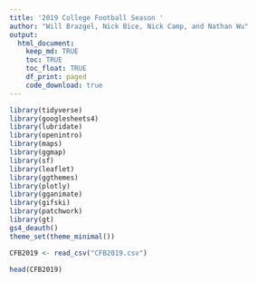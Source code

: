 ```yaml
---
title: '2019 College Football Season '
author: "Will Brazgel, Nick Bice, Nick Camp, and Nathan Wu"
output: 
  html_document:
    keep_md: TRUE
    toc: TRUE
    toc_float: TRUE
    df_print: paged
    code_download: true
---
```





```r
library(tidyverse)
library(googlesheets4)
library(lubridate)     
library(openintro)
library(maps) 
library(ggmap)
library(sf)            
library(leaflet)       
library(ggthemes)     
library(plotly)        
library(gganimate)    
library(gifski)
library(patchwork)     
library(gt)
gs4_deauth()
theme_set(theme_minimal())
```


```r
CFB2019 <- read_csv("CFB2019.csv")

head(CFB2019)
```

<div data-pagedtable="false">
  <script data-pagedtable-source type="application/json">
{"columns":[{"label":["Team"],"name":[1],"type":["chr"],"align":["left"]},{"label":["Games"],"name":[2],"type":["dbl"],"align":["right"]},{"label":["Win-Loss"],"name":[3],"type":["chr"],"align":["left"]},{"label":["Off Rank"],"name":[4],"type":["dbl"],"align":["right"]},{"label":["Off Plays"],"name":[5],"type":["dbl"],"align":["right"]},{"label":["Off Yards"],"name":[6],"type":["dbl"],"align":["right"]},{"label":["Off Yards/Play"],"name":[7],"type":["dbl"],"align":["right"]},{"label":["Off TDs"],"name":[8],"type":["dbl"],"align":["right"]},{"label":["Off Yards per Game"],"name":[9],"type":["dbl"],"align":["right"]},{"label":["Def Rank"],"name":[10],"type":["dbl"],"align":["right"]},{"label":["Def Plays"],"name":[11],"type":["dbl"],"align":["right"]},{"label":["Yards Allowed"],"name":[12],"type":["dbl"],"align":["right"]},{"label":["Yards/Play Allowed"],"name":[13],"type":["dbl"],"align":["right"]},{"label":["Off TDs Allowed"],"name":[14],"type":["dbl"],"align":["right"]},{"label":["Total TDs Allowed"],"name":[15],"type":["dbl"],"align":["right"]},{"label":["Yards Per Game Allowed"],"name":[16],"type":["dbl"],"align":["right"]},{"label":["First Down Rank"],"name":[17],"type":["dbl"],"align":["right"]},{"label":["First Down Runs"],"name":[18],"type":["dbl"],"align":["right"]},{"label":["First Down Passes"],"name":[19],"type":["dbl"],"align":["right"]},{"label":["First Down Penalties"],"name":[20],"type":["dbl"],"align":["right"]},{"label":["First Downs"],"name":[21],"type":["dbl"],"align":["right"]},{"label":["First Down Def Rank"],"name":[22],"type":["dbl"],"align":["right"]},{"label":["Opp First Down Runs"],"name":[23],"type":["dbl"],"align":["right"]},{"label":["Opp First Down Passes"],"name":[24],"type":["dbl"],"align":["right"]},{"label":["Opp First Down Penalties"],"name":[25],"type":["dbl"],"align":["right"]},{"label":["Opp First Downs"],"name":[26],"type":["dbl"],"align":["right"]},{"label":["4th Down Rank"],"name":[27],"type":["dbl"],"align":["right"]},{"label":["4th Attempts"],"name":[28],"type":["dbl"],"align":["right"]},{"label":["4th Conversions"],"name":[29],"type":["dbl"],"align":["right"]},{"label":["4th Percent"],"name":[30],"type":["dbl"],"align":["right"]},{"label":["4rd Down Def Rank"],"name":[31],"type":["dbl"],"align":["right"]},{"label":["Opp 4th Conversion"],"name":[32],"type":["dbl"],"align":["right"]},{"label":["Opp 4th Attempt"],"name":[33],"type":["dbl"],"align":["right"]},{"label":["Opponent 4th Percent"],"name":[34],"type":["dbl"],"align":["right"]},{"label":["Kickoff Return Def Rank"],"name":[35],"type":["dbl"],"align":["right"]},{"label":["Opp Kickoff Returns"],"name":[36],"type":["dbl"],"align":["right"]},{"label":["Kickoff Touchbacks"],"name":[37],"type":["dbl"],"align":["right"]},{"label":["Opponent Kickoff Return Yards"],"name":[38],"type":["dbl"],"align":["right"]},{"label":["Opp Kickoff Return Touchdowns Allowed"],"name":[39],"type":["dbl"],"align":["right"]},{"label":["Avg Yards per Kickoff Return Allowed"],"name":[40],"type":["dbl"],"align":["right"]},{"label":["Kickoff Return Rank"],"name":[41],"type":["dbl"],"align":["right"]},{"label":["Kickoffs Returned"],"name":[42],"type":["dbl"],"align":["right"]},{"label":["Kickoff Return Yards"],"name":[43],"type":["dbl"],"align":["right"]},{"label":["Kickoff Return Touchdowns"],"name":[44],"type":["dbl"],"align":["right"]},{"label":["Avg Yard per Kickoff Return"],"name":[45],"type":["dbl"],"align":["right"]},{"label":["Passing Off Rank"],"name":[46],"type":["dbl"],"align":["right"]},{"label":["Pass Attempts"],"name":[47],"type":["dbl"],"align":["right"]},{"label":["Pass Completions"],"name":[48],"type":["dbl"],"align":["right"]},{"label":["Interceptions Thrown.x"],"name":[49],"type":["dbl"],"align":["right"]},{"label":["Pass Yards"],"name":[50],"type":["dbl"],"align":["right"]},{"label":["Pass Yards/Attempt"],"name":[51],"type":["dbl"],"align":["right"]},{"label":["Yards/Completion"],"name":[52],"type":["dbl"],"align":["right"]},{"label":["Pass Touchdowns"],"name":[53],"type":["dbl"],"align":["right"]},{"label":["Pass Yards Per Game"],"name":[54],"type":["dbl"],"align":["right"]},{"label":["Pass Def Rank"],"name":[55],"type":["dbl"],"align":["right"]},{"label":["Opp Completions Allowed"],"name":[56],"type":["dbl"],"align":["right"]},{"label":["Opp Pass Attempts"],"name":[57],"type":["dbl"],"align":["right"]},{"label":["Opp Pass Yds Allowed"],"name":[58],"type":["dbl"],"align":["right"]},{"label":["Opp Pass TDs Allowed"],"name":[59],"type":["dbl"],"align":["right"]},{"label":["Yards/Attempt Allowed"],"name":[60],"type":["dbl"],"align":["right"]},{"label":["Yards/Completion Allowed"],"name":[61],"type":["dbl"],"align":["right"]},{"label":["Pass Yards Per Game Allowed"],"name":[62],"type":["dbl"],"align":["right"]},{"label":["Penalty Rank"],"name":[63],"type":["dbl"],"align":["right"]},{"label":["Penalties"],"name":[64],"type":["dbl"],"align":["right"]},{"label":["Penalty Yards"],"name":[65],"type":["dbl"],"align":["right"]},{"label":["Penalty Yards Per Game"],"name":[66],"type":["dbl"],"align":["right"]},{"label":["Punt Return Rank"],"name":[67],"type":["dbl"],"align":["right"]},{"label":["Punt Returns"],"name":[68],"type":["dbl"],"align":["right"]},{"label":["Net Punt Return Yards"],"name":[69],"type":["dbl"],"align":["right"]},{"label":["Punt Return Touchdowns"],"name":[70],"type":["dbl"],"align":["right"]},{"label":["Avg Yards Per Punt Return"],"name":[71],"type":["dbl"],"align":["right"]},{"label":["Punt Return Def Rank"],"name":[72],"type":["dbl"],"align":["right"]},{"label":["Opp Punt Returns"],"name":[73],"type":["dbl"],"align":["right"]},{"label":["Opp Net Punt Return Yards"],"name":[74],"type":["dbl"],"align":["right"]},{"label":["Opp Punt Return Touchdowns Allowed"],"name":[75],"type":["dbl"],"align":["right"]},{"label":["Avg Yards Allowed per Punt Return"],"name":[76],"type":["dbl"],"align":["right"]},{"label":["Redzone Def Rank"],"name":[77],"type":["dbl"],"align":["right"]},{"label":["Opp Redzone Attempts"],"name":[78],"type":["dbl"],"align":["right"]},{"label":["Opp Redzone Rush TD Allowed"],"name":[79],"type":["dbl"],"align":["right"]},{"label":["Opp Redzone Pass Touchdowns Allowed"],"name":[80],"type":["dbl"],"align":["right"]},{"label":["Opp Redzone Field Goals Made"],"name":[81],"type":["dbl"],"align":["right"]},{"label":["Opp Redzone Scores"],"name":[82],"type":["dbl"],"align":["right"]},{"label":["Redzone Points Allowed"],"name":[83],"type":["dbl"],"align":["right"]},{"label":["Redzone Off Rank"],"name":[84],"type":["dbl"],"align":["right"]},{"label":["Redzone Attempts"],"name":[85],"type":["dbl"],"align":["right"]},{"label":["Redzone Rush TD"],"name":[86],"type":["dbl"],"align":["right"]},{"label":["Redzone Pass TD"],"name":[87],"type":["dbl"],"align":["right"]},{"label":["Redzone Field Goals Made"],"name":[88],"type":["dbl"],"align":["right"]},{"label":["Redzone Scores"],"name":[89],"type":["dbl"],"align":["right"]},{"label":["Redzone Points"],"name":[90],"type":["dbl"],"align":["right"]},{"label":["Rushing Def Rank"],"name":[91],"type":["dbl"],"align":["right"]},{"label":["Opp Rush Attempts"],"name":[92],"type":["dbl"],"align":["right"]},{"label":["Opp Rush Yards Alloweed"],"name":[93],"type":["dbl"],"align":["right"]},{"label":["Yds/Rush Allowed"],"name":[94],"type":["dbl"],"align":["right"]},{"label":["Opp Rush Touchdowns Allowed"],"name":[95],"type":["dbl"],"align":["right"]},{"label":["Rush Yards Per Game Allowed"],"name":[96],"type":["dbl"],"align":["right"]},{"label":["Rushing Off Rank"],"name":[97],"type":["dbl"],"align":["right"]},{"label":["Rush Attempts"],"name":[98],"type":["dbl"],"align":["right"]},{"label":["Rush Yds"],"name":[99],"type":["dbl"],"align":["right"]},{"label":["Yards/Rush"],"name":[100],"type":["dbl"],"align":["right"]},{"label":["Rushing TD"],"name":[101],"type":["dbl"],"align":["right"]},{"label":["Rushing Yards per Game"],"name":[102],"type":["dbl"],"align":["right"]},{"label":["Sack Rank"],"name":[103],"type":["dbl"],"align":["right"]},{"label":["Sacks"],"name":[104],"type":["dbl"],"align":["right"]},{"label":["Sack Yards"],"name":[105],"type":["dbl"],"align":["right"]},{"label":["Average Sacks per Game"],"name":[106],"type":["dbl"],"align":["right"]},{"label":["Scoring Def Rank"],"name":[107],"type":["dbl"],"align":["right"]},{"label":["Touchdowns Allowed"],"name":[108],"type":["dbl"],"align":["right"]},{"label":["Opponent Extra Points"],"name":[109],"type":["dbl"],"align":["right"]},{"label":["2 Point Conversions Allowed"],"name":[110],"type":["dbl"],"align":["right"]},{"label":["Opp Deflected Extra Points"],"name":[111],"type":["dbl"],"align":["right"]},{"label":["Opp Feild Goals Made"],"name":[112],"type":["dbl"],"align":["right"]},{"label":["Opp Safety"],"name":[113],"type":["dbl"],"align":["right"]},{"label":["Points Allowed"],"name":[114],"type":["dbl"],"align":["right"]},{"label":["Avg Points per Game Allowed"],"name":[115],"type":["dbl"],"align":["right"]},{"label":["Scoring Off Rank"],"name":[116],"type":["dbl"],"align":["right"]},{"label":["Touchdowns"],"name":[117],"type":["dbl"],"align":["right"]},{"label":["PAT"],"name":[118],"type":["dbl"],"align":["right"]},{"label":["2 Point Conversions"],"name":[119],"type":["dbl"],"align":["right"]},{"label":["Defensive Points"],"name":[120],"type":["dbl"],"align":["right"]},{"label":["Feild Goals"],"name":[121],"type":["dbl"],"align":["right"]},{"label":["Safety"],"name":[122],"type":["dbl"],"align":["right"]},{"label":["Total Points"],"name":[123],"type":["dbl"],"align":["right"]},{"label":["Points Per Game"],"name":[124],"type":["dbl"],"align":["right"]},{"label":["Tackle for Loss Rank"],"name":[125],"type":["dbl"],"align":["right"]},{"label":["Solo Tackle For Loss"],"name":[126],"type":["dbl"],"align":["right"]},{"label":["Assist Tackle For Loss"],"name":[127],"type":["dbl"],"align":["right"]},{"label":["Tackle for Loss Yards"],"name":[128],"type":["dbl"],"align":["right"]},{"label":["Total Tackle For Loss"],"name":[129],"type":["dbl"],"align":["right"]},{"label":["Tackle For Loss Per Game"],"name":[130],"type":["dbl"],"align":["right"]},{"label":["3rd Down Rank"],"name":[131],"type":["dbl"],"align":["right"]},{"label":["3rd Attempts"],"name":[132],"type":["dbl"],"align":["right"]},{"label":["3rd Conversions"],"name":[133],"type":["dbl"],"align":["right"]},{"label":["3rd Percent"],"name":[134],"type":["dbl"],"align":["right"]},{"label":["Time of Possession Rank"],"name":[135],"type":["dbl"],"align":["right"]},{"label":["Time of Possession"],"name":[136],"type":["chr"],"align":["left"]},{"label":["Average Time of Possession per Game"],"name":[137],"type":["time"],"align":["right"]},{"label":["Turnover Rank"],"name":[138],"type":["dbl"],"align":["right"]},{"label":["Fumbles Recovered"],"name":[139],"type":["dbl"],"align":["right"]},{"label":["Opponents Intercepted"],"name":[140],"type":["dbl"],"align":["right"]},{"label":["Turnovers Gain"],"name":[141],"type":["dbl"],"align":["right"]},{"label":["Fumbles Lost"],"name":[142],"type":["dbl"],"align":["right"]},{"label":["Interceptions Thrown.y"],"name":[143],"type":["dbl"],"align":["right"]},{"label":["Turnovers Lost"],"name":[144],"type":["dbl"],"align":["right"]},{"label":["Turnover Margin"],"name":[145],"type":["dbl"],"align":["right"]},{"label":["Avg Turnover Margin per Game"],"name":[146],"type":["dbl"],"align":["right"]}],"data":[{"1":"Air Force (Mountain West)","2":"13","3":"11-2","4":"51","5":"881","6":"5483","7":"6.22","8":"55","9":"421.8","10":"17","11":"752","12":"4155","13":"5.53","14":"32","15":"34","16":"319.6","17":"45","18":"227","19":"52","20":"7","21":"286","22":"9","23":"77","24":"131","25":"8","26":"216","27":"5","28":"16","29":"21","30":"0.762","31":"44","32":"13","33":"28","34":"0.464","35":"82","36":"36","37":"26","38":"772","39":"0","40":"21.44","41":"129","42":"7","43":"93","44":"0","45":"13.29","46":"125","47":"126","48":"68","49":"6","50":"1602","51":"12.71","52":"23.56","53":"14","54":"123.2","55":"51","56":"238","57":"377","58":"2848","59":"21","60":"7.55","61":"11.97","62":"219.1","63":"2","64":"42","65":"368","66":"28.31","67":"129","68":"5","69":"6","70":"0","71":"1.20","72":"27","73":"7","74":"38","75":"0","76":"5.43","77":"9","78":"43","79":"10","80":"13","81":"8","82":"31","83":"0.721","84":"33","85":"54","86":"39","87":"0","88":"9","89":"48","90":"0.889","91":"7","92":"375","93":"1307","94":"3.49","95":"11","96":"100.5","97":"2","98":"755","99":"3881","100":"5.14","101":"41","102":"298.5","103":"72","104":"26","105":"168","106":"2.00","107":"20","108":"34","109":"27","110":"0","111":"0","112":"9","113":"0","114":"258","115":"19.8","116":"21","117":"58","118":"52","119":"1","120":"1","121":"13","122":"0","123":"443","124":"34.1","125":"125","126":"37","127":"34","128":"247","129":"54","130":"4.2","131":"2","132":"157","133":"84","134":"0.535","135":"2","136":"448:07","137":"34:28:00","138":"78","139":"9","140":"7","141":"16","142":"12","143":"6","144":"18","145":"-2","146":"-0.15"},{"1":"Akron (MAC)","2":"12","3":"0-12","4":"130","5":"725","6":"2918","7":"4.02","8":"14","9":"243.2","10":"83","11":"871","12":"4967","13":"5.70","14":"51","15":"56","16":"413.9","17":"130","18":"51","19":"91","20":"13","21":"155","22":"58","23":"138","24":"106","25":"17","26":"261","27":"124","28":"7","29":"22","30":"0.318","31":"74","32":"8","33":"15","34":"0.533","35":"1","36":"15","37":"13","38":"223","39":"0","40":"14.87","41":"53","42":"40","43":"859","44":"0","45":"21.48","46":"100","47":"398","48":"205","49":"14","50":"2347","51":"5.90","52":"11.45","53":"12","54":"195.6","55":"29","56":"201","57":"305","58":"2405","59":"23","60":"7.89","61":"11.97","62":"200.4","63":"62","64":"80","65":"626","66":"52.17","67":"117","68":"12","69":"46","70":"0","71":"3.83","72":"31","73":"23","74":"129","75":"0","76":"5.61","77":"77","78":"58","79":"26","80":"15","81":"8","82":"49","83":"0.845","84":"128","85":"26","86":"2","87":"9","88":"7","89":"18","90":"0.692","91":"116","92":"566","93":"2562","94":"4.53","95":"28","96":"213.5","97":"130","98":"327","99":"571","100":"1.75","101":"2","102":"47.6","103":"130","104":"10","105":"61","106":"0.83","107":"122","108":"56","109":"55","110":"1","111":"0","112":"14","113":"0","114":"435","115":"36.3","116":"130","117":"15","118":"13","119":"1","120":"0","121":"7","122":"0","123":"126","124":"10.5","125":"124","126":"37","127":"28","128":"147","129":"51","130":"4.3","131":"130","132":"163","133":"43","134":"0.264","135":"122","136":"317:52","137":"26:29:00","138":"128","139":"6","140":"5","141":"11","142":"12","143":"14","144":"26","145":"-15","146":"-1.25"},{"1":"Alabama (SEC)","2":"13","3":"11-2","4":"6","5":"842","6":"6640","7":"7.89","8":"76","9":"510.8","10":"20","11":"877","12":"4218","13":"4.81","14":"24","15":"26","16":"324.5","17":"15","18":"126","19":"168","20":"24","21":"318","22":"40","23":"95","24":"121","25":"31","26":"247","27":"12","28":"13","29":"19","30":"0.684","31":"11","32":"7","33":"19","34":"0.368","35":"11","36":"27","37":"35","38":"469","39":"0","40":"17.37","41":"55","42":"30","43":"637","44":"1","45":"21.23","46":"3","47":"406","48":"287","49":"6","50":"4449","51":"10.96","52":"15.50","53":"49","54":"342.2","55":"11","56":"230","57":"410","58":"2434","59":"15","60":"5.94","61":"10.58","62":"187.2","63":"114","64":"95","65":"855","66":"65.77","67":"1","68":"22","69":"531","70":"3","71":"24.14","72":"89","73":"11","74":"101","75":"0","76":"9.18","77":"74","78":"32","79":"9","80":"9","81":"9","82":"27","83":"0.844","84":"64","85":"62","86":"22","87":"21","88":"9","89":"52","90":"0.839","91":"37","92":"467","93":"1784","94":"3.82","95":"9","96":"137.2","97":"56","98":"436","99":"2191","100":"5.03","101":"27","102":"168.5","103":"44","104":"32","105":"212","106":"2.46","107":"13","108":"26","109":"22","110":"2","111":"0","112":"20","113":"0","114":"242","115":"18.6","116":"2","117":"83","118":"80","119":"0","120":"0","121":"12","122":"0","123":"614","124":"47.2","125":"61","126":"61","127":"34","128":"317","129":"78","130":"6.0","131":"3","132":"153","133":"80","134":"0.523","135":"70","136":"389:58","137":"29:59:00","138":"3","139":"11","140":"17","141":"28","142":"4","143":"6","144":"10","145":"18","146":"1.38"},{"1":"Appalachian St. (Sun Belt)","2":"14","3":"13-1","4":"39","5":"969","6":"6064","7":"6.26","8":"65","9":"433.1","10":"26","11":"940","12":"4705","13":"5.01","14":"34","15":"35","16":"336.1","17":"32","18":"151","19":"124","20":"20","21":"295","22":"51","23":"97","24":"133","25":"28","26":"258","27":"1","28":"13","29":"16","30":"0.813","31":"94","32":"15","33":"26","34":"0.577","35":"29","36":"48","37":"29","38":"910","39":"0","40":"18.96","41":"18","42":"23","43":"562","44":"1","45":"24.43","46":"93","47":"370","48":"231","49":"6","50":"2824","51":"7.63","52":"12.23","53":"30","54":"201.7","55":"35","56":"253","57":"455","58":"2894","59":"20","60":"6.36","61":"11.44","62":"206.7","63":"112","64":"95","65":"899","66":"64.21","67":"45","68":"23","69":"220","70":"1","71":"9.57","72":"13","73":"17","74":"62","75":"0","76":"3.65","77":"74","78":"32","79":"9","80":"11","81":"7","82":"27","83":"0.844","84":"14","85":"60","86":"25","87":"22","88":"8","89":"55","90":"0.917","91":"29","92":"485","93":"1811","94":"3.73","95":"14","96":"129.4","97":"16","98":"599","99":"3240","100":"5.41","101":"35","102":"231.4","103":"34","104":"36","105":"242","106":"2.57","107":"21","108":"35","109":"29","110":"1","111":"0","112":"13","113":"0","114":"280","115":"20.0","116":"9","117":"73","118":"72","119":"0","120":"0","121":"11","122":"0","123":"543","124":"38.8","125":"56","126":"67","127":"38","128":"380","129":"86","130":"6.1","131":"26","132":"200","133":"89","134":"0.445","135":"36","136":"438:26","137":"31:19:00","138":"7","139":"10","140":"14","141":"24","142":"3","143":"6","144":"9","145":"15","146":"1.07"},{"1":"Arizona (Pac-12)","2":"12","3":"4-8","4":"30","5":"873","6":"5281","7":"6.05","8":"42","9":"440.1","10":"120","11":"889","12":"5657","13":"6.36","14":"53","15":"54","16":"471.4","17":"63","18":"111","19":"139","20":"20","21":"270","22":"116","23":"122","24":"145","25":"26","26":"293","27":"19","28":"13","29":"20","30":"0.650","31":"5","32":"6","33":"18","34":"0.333","35":"95","36":"10","37":"48","38":"222","39":"0","40":"22.20","41":"57","42":"34","43":"716","44":"0","45":"21.06","46":"35","47":"422","48":"261","49":"12","50":"3193","51":"7.57","52":"12.23","53":"23","54":"266.1","55":"126","56":"282","57":"430","58":"3478","59":"26","60":"8.09","61":"12.33","62":"289.8","63":"79","64":"76","65":"677","66":"56.42","67":"83","68":"14","69":"89","70":"0","71":"6.36","72":"70","73":"19","74":"152","75":"0","76":"8.00","77":"118","78":"53","79":"22","80":"11","81":"15","82":"48","83":"0.906","84":"53","85":"35","86":"12","87":"10","88":"8","89":"30","90":"0.857","91":"88","92":"459","93":"2179","94":"4.75","95":"27","96":"181.6","97":"52","98":"451","99":"2088","100":"4.63","101":"19","102":"174.0","103":"111","104":"17","105":"93","106":"1.42","107":"118","108":"54","109":"52","110":"1","111":"0","112":"17","113":"0","114":"429","115":"35.8","116":"77","117":"42","118":"37","119":"1","120":"0","121":"10","122":"1","123":"323","124":"26.9","125":"120","126":"43","127":"22","128":"175","129":"54","130":"4.5","131":"28","132":"186","133":"82","134":"0.441","135":"115","136":"328:53","137":"27:24:00","138":"89","139":"4","140":"11","141":"15","142":"6","143":"12","144":"18","145":"-3","146":"-0.25"},{"1":"Arizona St. (Pac-12)","2":"13","3":"8-5","4":"94","5":"842","6":"4837","7":"5.74","8":"34","9":"372.1","10":"67","11":"928","12":"5113","13":"5.51","14":"39","15":"39","16":"393.3","17":"100","18":"88","19":"125","20":"20","21":"233","22":"87","23":"94","24":"155","25":"24","26":"273","27":"55","28":"9","29":"16","30":"0.563","31":"80","32":"13","33":"24","34":"0.542","35":"74","36":"37","37":"21","38":"779","39":"0","40":"21.05","41":"7","42":"23","43":"606","44":"0","45":"26.35","46":"53","47":"383","48":"233","49":"4","50":"3235","51":"8.45","52":"13.88","53":"21","54":"248.8","55":"115","56":"296","57":"465","58":"3487","59":"24","60":"7.50","61":"11.78","62":"268.2","63":"108","64":"85","65":"818","66":"62.92","67":"17","68":"19","69":"247","70":"1","71":"13.00","72":"69","73":"20","74":"154","75":"0","76":"7.70","77":"36","78":"39","79":"14","80":"14","81":"3","82":"31","83":"0.795","84":"16","85":"45","86":"12","87":"8","88":"21","89":"41","90":"0.911","91":"26","92":"463","93":"1626","94":"3.51","95":"15","96":"125.1","97":"115","98":"459","99":"1602","100":"3.49","101":"13","102":"123.2","103":"72","104":"26","105":"168","106":"2.00","107":"35","108":"39","109":"39","110":"0","111":"0","112":"6","113":"0","114":"291","115":"22.4","116":"96","117":"36","118":"29","119":"4","120":"0","121":"23","122":"0","123":"322","124":"24.8","125":"79","126":"59","127":"30","128":"317","129":"74","130":"5.7","131":"83","132":"187","133":"72","134":"0.385","135":"86","136":"379:57","137":"29:13:00","138":"6","139":"15","140":"13","141":"28","142":"10","143":"4","144":"14","145":"14","146":"1.08"}],"options":{"columns":{"min":{},"max":[10]},"rows":{"min":[10],"max":[10]},"pages":{}}}
  </script>
</div>

